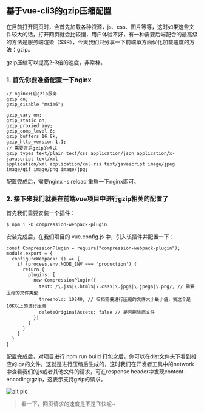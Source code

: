 ## 基于vue-cli3的gzip压缩配置

在目前打开网页时，会首先加载各种资源，js、css、图片等等，这时如果这些文件较大的话，打开网页就会比较慢，用户体验不好，有一种需要后端配合的最高级的方法是服务端渲染（SSR），今天我们只分享一下前端单方面优化加载速度的方法：gzip。

gzip压缩可以提高2-3倍的速度，非常棒。

### 1. 首先你要准备配置一下nginx

```
// nginx开启gzip服务
gzip on;
gzip_disable "msie6";

gzip_vary on;
gzip_static on;
gzip_proxied any;
gzip_comp_level 6;
gzip_buffers 16 8k;
gzip_http_version 1.1;
// 需要开启gzip的格式
gzip_types text/plain text/css application/json application/x-javascript text/xml 
application/xml application/xml+rss text/javascript image/jpeg image/gif image/png image/jpg;
```

配置完成后，需要nginx -s reload 重启一下nginx即可。


### 2. 接下来我们就要在前端vue项目中进行gzip相关的配置了
首先我们需要安装一个插件：

```$ npm i -D compression-webpack-plugin```

安装完成后，在我们项目的 vue.config.js 中，引入该插件并配置一下：

```
const CompressionPlugin = require("compression-webpack-plugin");
module.export = {
  configureWebpack: () => {
    if (process.env.NODE_ENV === 'production') {
      return {
        plugins: [
          new CompressionPlugin({
            test: /\.js$|\.html$|\.css$|\.jpg$|\.jpeg$|\.png/, // 需要压缩的文件类型
            threshold: 10240, // 归档需要进行压缩的文件大小最小值，我这个是10K以上的进行压缩
            deleteOriginalAssets: false // 是否删除原文件
          })
        ]
      }
    }
  }
}
```

配置完成后，对项目进行 npm run build 打包之后，你可以在dist文件夹下看到相应的.gz的文件，这就是进行压缩后生成的，这时我们在开发者工具中的network中查看我们的js或者其他文件的请求，可在response header中发现content-encoding:gzip，这表示支持gzip的请求。

![alt pic](https://pic1.zhimg.com/80/v2-030f08208abfca8435cf503b58936238_hd.jpg)

> 看一下，网页请求的速度是不是飞快呢~